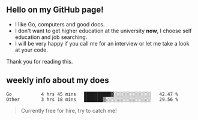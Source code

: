 ## Hello on my GitHub page!

- I like Go, computers and good docs.
- I don't want to get higher education at the university **now**, I choose self education and job searching.
- I will be very happy if you call me for an interview or let me take a look at your code.

Thank you for reading this.

## weekly info about my does
<!--START_SECTION:waka-->

```text
Go           4 hrs 45 mins   ██████████▓░░░░░░░░░░░░░░   42.47 %
Other        3 hrs 18 mins   ███████▒░░░░░░░░░░░░░░░░░   29.56 %
```

<!--END_SECTION:waka-->

> Currently free for hire, try to catch me!

